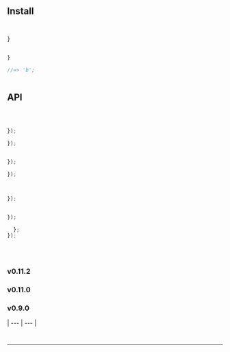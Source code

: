   </a>
</p>



## Install


```sh
```


















```js

}
```



```js

}

//=> 'b';
```



```js

```

## API


```js
```






```js


```






```js
```









```js
});

});
```







```js
```






```js
});
```






```js
});
```




```js



```






```js
});
```






```js

});
```






```js
  };
});
```






```js
```






```js
```





```
```


### v0.11.2


### v0.11.0



### v0.9.0









| --- | --- |  




```sh
```



```sh
```






***

